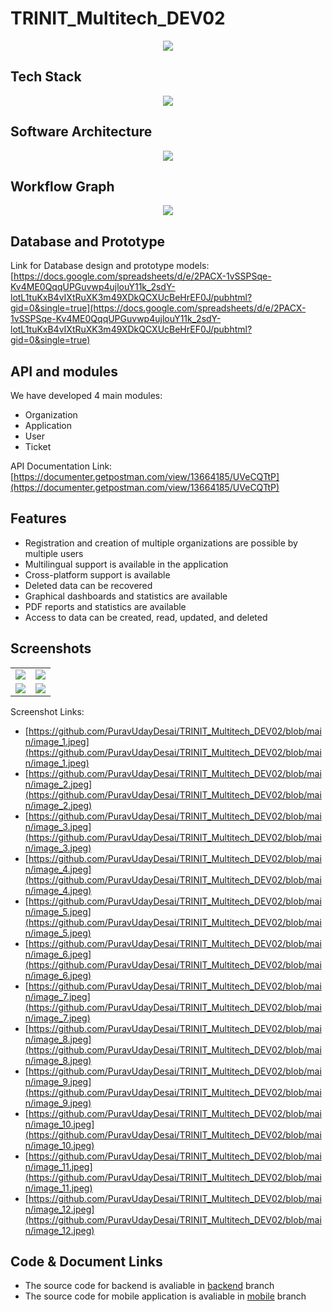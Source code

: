 # TRINIT_Multitech_DEV02
<p align="center">
  <img src="https://github.com/PuravUdayDesai/TRINIT_Multitech_DEV02/blob/main/bug%20bounty.jpeg" />
</p>

## Tech Stack

<p align="center">
  <img src="https://github.com/PuravUdayDesai/TRINIT_Multitech_DEV02/blob/main/tech_stack.png" />
</p>

## Software Architecture

<p align="center">
  <img src="https://github.com/PuravUdayDesai/TRINIT_Multitech_DEV02/blob/main/software_architecture.png" />
</p>

## Workflow Graph

<p align="center">
  <img src="https://github.com/PuravUdayDesai/TRINIT_Multitech_DEV02/blob/main/workflow.png" />
</p>

## Database and Prototype

Link for Database design and prototype models: [https://docs.google.com/spreadsheets/d/e/2PACX-1vSSPSqe-Kv4ME0QqqUPGuvwp4ujlouY11k_2sdY-lotL1tuKxB4vIXtRuXK3m49XDkQCXUcBeHrEF0J/pubhtml?gid=0&single=true](https://docs.google.com/spreadsheets/d/e/2PACX-1vSSPSqe-Kv4ME0QqqUPGuvwp4ujlouY11k_2sdY-lotL1tuKxB4vIXtRuXK3m49XDkQCXUcBeHrEF0J/pubhtml?gid=0&single=true)

## API and modules
We have developed 4 main modules:
- Organization
- Application
- User
- Ticket

API Documentation Link: [https://documenter.getpostman.com/view/13664185/UVeCQTtP](https://documenter.getpostman.com/view/13664185/UVeCQTtP)

## Features
- Registration and creation of multiple organizations are possible by multiple users
- Multilingual support is available in the application
- Cross-platform support is available
- Deleted data can be recovered
- Graphical dashboards and statistics are available
- PDF reports and statistics are available
- Access to data can be created, read, updated, and deleted

## Screenshots

<table>
  <tr>
    <td>
      <img src="https://github.com/PuravUdayDesai/TRINIT_Multitech_DEV02/blob/main/image_1.jpeg" />
    </td>
    <td>
      <img src="https://github.com/PuravUdayDesai/TRINIT_Multitech_DEV02/blob/main/image_5.jpeg" />
    </td>
  </tr>
   <tr>
    <td>
      <img src="https://github.com/PuravUdayDesai/TRINIT_Multitech_DEV02/blob/main/image_3.jpeg" />
    </td>
    <td>
      <img src="https://github.com/PuravUdayDesai/TRINIT_Multitech_DEV02/blob/main/image_10.jpeg" />
    </td>
  </tr>
</table>

Screenshot Links: 
- [https://github.com/PuravUdayDesai/TRINIT_Multitech_DEV02/blob/main/image_1.jpeg](https://github.com/PuravUdayDesai/TRINIT_Multitech_DEV02/blob/main/image_1.jpeg)
- [https://github.com/PuravUdayDesai/TRINIT_Multitech_DEV02/blob/main/image_2.jpeg](https://github.com/PuravUdayDesai/TRINIT_Multitech_DEV02/blob/main/image_2.jpeg)
- [https://github.com/PuravUdayDesai/TRINIT_Multitech_DEV02/blob/main/image_3.jpeg](https://github.com/PuravUdayDesai/TRINIT_Multitech_DEV02/blob/main/image_3.jpeg)
- [https://github.com/PuravUdayDesai/TRINIT_Multitech_DEV02/blob/main/image_4.jpeg](https://github.com/PuravUdayDesai/TRINIT_Multitech_DEV02/blob/main/image_4.jpeg)
- [https://github.com/PuravUdayDesai/TRINIT_Multitech_DEV02/blob/main/image_5.jpeg](https://github.com/PuravUdayDesai/TRINIT_Multitech_DEV02/blob/main/image_5.jpeg)
- [https://github.com/PuravUdayDesai/TRINIT_Multitech_DEV02/blob/main/image_6.jpeg](https://github.com/PuravUdayDesai/TRINIT_Multitech_DEV02/blob/main/image_6.jpeg)
- [https://github.com/PuravUdayDesai/TRINIT_Multitech_DEV02/blob/main/image_7.jpeg](https://github.com/PuravUdayDesai/TRINIT_Multitech_DEV02/blob/main/image_7.jpeg)
- [https://github.com/PuravUdayDesai/TRINIT_Multitech_DEV02/blob/main/image_8.jpeg](https://github.com/PuravUdayDesai/TRINIT_Multitech_DEV02/blob/main/image_8.jpeg)
- [https://github.com/PuravUdayDesai/TRINIT_Multitech_DEV02/blob/main/image_9.jpeg](https://github.com/PuravUdayDesai/TRINIT_Multitech_DEV02/blob/main/image_9.jpeg)
- [https://github.com/PuravUdayDesai/TRINIT_Multitech_DEV02/blob/main/image_10.jpeg](https://github.com/PuravUdayDesai/TRINIT_Multitech_DEV02/blob/main/image_10.jpeg)
- [https://github.com/PuravUdayDesai/TRINIT_Multitech_DEV02/blob/main/image_11.jpeg](https://github.com/PuravUdayDesai/TRINIT_Multitech_DEV02/blob/main/image_11.jpeg)
- [https://github.com/PuravUdayDesai/TRINIT_Multitech_DEV02/blob/main/image_12.jpeg](https://github.com/PuravUdayDesai/TRINIT_Multitech_DEV02/blob/main/image_12.jpeg)

## Code & Document Links

- The source code for backend is avaliable in [backend](https://github.com/PuravUdayDesai/TRINIT_Multitech_DEV02/tree/backend) branch
- The source code for mobile application is avaliable in [mobile](https://github.com/PuravUdayDesai/TRINIT_Multitech_DEV02/tree/mobile) branch
